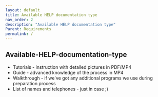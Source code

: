 ```yaml
---
layout: default
title: Available HELP documentation type
nav_order: 2
description: "Available HELP documentation type"
Parent: Requirements
permalink: /
---
```


<!-- Example of another paragraph -->
## Available-HELP-documentation-type

* Tutorials - instruction with detailed pictures in PDF/MP4
* Guide - advanced knowledge of the process in MP4
* Walkthrough - if we've got any additional programs we use during preparation process
* List of names and telephones - just in case ;) 